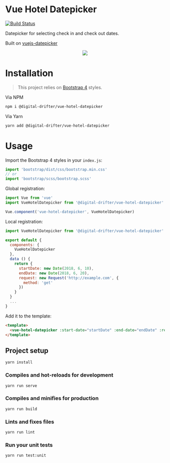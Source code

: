 # Vue Hotel Datepicker

[![Build Status](https://travis-ci.com/digital-drifter/vue-hotel-datepicker.svg?branch=master)](https://travis-ci.com/digital-drifter/vue-hotel-datepicker)

Datepicker for selecting check in and check out dates.

Built on [vuejs-datepicker](https://github.com/charliekassel/vuejs-datepicker)

<p align="center">
  <img src="https://github.com/digital-drifter/vue-hotel-datepicker/raw/master/docs/screenshot.png">
</p>

# Installation

> This project relies on [Bootstrap 4](https://github.com/twbs/bootstrap) styles.

Via NPM

```bash
npm i @digital-drifter/vue-hotel-datepicker
```

Via Yarn

```bash
yarn add @digital-drifter/vue-hotel-datepicker
```

# Usage

Import the Bootstrap 4 styles in your `index.js`:

```js
import 'bootstrap/dist/css/bootstrap.min.css'
// or
import 'bootstrap/scss/bootstrap.scss'
```

Global registration:

```js
import Vue from 'vue'
import VueHotelDatepicker from '@digital-drifter/vue-hotel-datepicker'

Vue.component('vue-hotel-datepicker', VueHotelDatepicker)
```

Local registration:

```js
import VueHotelDatepicker from '@digital-drifter/vue-hotel-datepicker'

export default {
  components: {
    VueHotelDatepicker
  },
  data () {
    return {
      startDate: new Date(2018, 6, 10),
      endDate: new Date(2018, 6, 20),
      request: new Request('http://example.com', {
        method: 'get'
      })
    }
  }
  ...
}
```

Add it to the template:

```html
<template>
  <vue-hotel-datepicker :start-date="startDate" :end-date="endDate" :request="request"></vue-hotel-datepicker>
</template>
```


## Project setup
```
yarn install
```

### Compiles and hot-reloads for development
```
yarn run serve
```

### Compiles and minifies for production
```
yarn run build
```

### Lints and fixes files
```
yarn run lint
```

### Run your unit tests
```
yarn run test:unit
```
